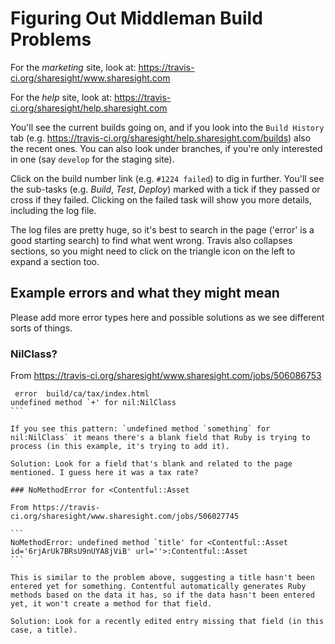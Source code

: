 # Figuring Out Middleman Build Problems

For the *marketing* site, look at: https://travis-ci.org/sharesight/www.sharesight.com

For the *help* site, look at: https://travis-ci.org/sharesight/help.sharesight.com

You'll see the current builds going on, and if you look into the `Build History` tab (e.g. https://travis-ci.org/sharesight/help.sharesight.com/builds) also the recent ones.  You can also look under branches, if you're only interested in one (say `develop` for the staging site).

Click on the build number link (e.g. `#1224 failed`) to dig in further. You'll see the sub-tasks (e.g. *Build*, *Test*, *Deploy*) marked with a tick if they passed or cross if they failed. Clicking on the failed task will show you more details, including the log file.

The log files are pretty huge, so it's best to search in the page ('error' is a good starting search) to find what went wrong. Travis also collapses sections, so you might need to click on the triangle icon on the left to expand a section too.

## Example errors and what they might mean

Please add more error types here and possible solutions as we see different sorts of things.

### NilClass?

From https://travis-ci.org/sharesight/www.sharesight.com/jobs/506086753

````
 error  build/ca/tax/index.html
undefined method `+' for nil:NilClass
```

If you see this pattern: `undefined method `something` for nil:NilClass` it means there's a blank field that Ruby is trying to process (in this example, it's trying to add it). 

Solution: Look for a field that's blank and related to the page mentioned. I guess here it was a tax rate?

### NoMethodError for <Contentful::Asset

From https://travis-ci.org/sharesight/www.sharesight.com/jobs/506027745

```
NoMethodError: undefined method `title' for <Contentful::Asset id='6rjArUk7BRsU9nUYA8jViB' url=''>:Contentful::Asset
```

This is similar to the problem above, suggesting a title hasn't been entered yet for something. Contentful automatically generates Ruby methods based on the data it has, so if the data hasn't been entered yet, it won't create a method for that field.

Solution: Look for a recently edited entry missing that field (in this case, a title).

